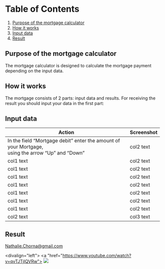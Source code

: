 # Table of Contents
1. [Purpose of the mortgage calculator](#Purpose-of-the-mortgage-calculator)
2. [How it works](#How-it-works)
3. [Input data](#Input-data)
4. [Result](#Result) 

## Purpose of the mortgage calculator
The mortgage calculator is designed to calculate the mortgage payment depending on the input data.  

## How it works
The mortgage consists of 2 parts: input data and results. For receiving the result you should input your data in the first part:

## Input data
| **Action** | **Screenshot** |
--- | --- 
| In the field “Mortgage debit” enter the amount of your Mortgage,<br>using the arrow “Up” and “Down” | col2 text | 
| col1 text | col2 text | 
| col1 text | col2 text | 
| col1 text | col2 text |
| col1 text | col2 text | 
| col1 text | col2 text | 
| col1 text | col2 text | 
| col1 text | col2 text | 
| col2 text | col3 text | 
 

## Result  
[Nathalie.Chorna@gmail.com](mailto:Nathalie.Chorna@gmail.com)

<divalign="left">
   <a "href="https://www.youtube.com/watch?v=qvTJTjIQVRw">
      <img src="https://www.youtube.com/watch?v=qvTJTjIQVRw">

</div>

